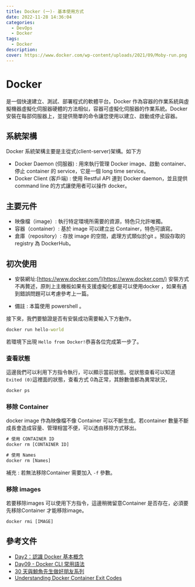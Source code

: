 ```yaml
---
title: Docker (一)- 基本使用方式 
date: 2022-11-28 14:36:04
categories: 
  - DevOps
  - Docker
tags: 
  - Docker
description:
cover: https://www.docker.com/wp-content/uploads/2021/09/Moby-run.png
---
```




# Docker 
是一個快速建立、測試、部署程式的軟體平台。Docker 作為容器的作業系統與虛擬機器虛擬化伺服器硬體的方法相似，容器可虛擬化伺服器的作業系統。Docker 安裝在每部伺服器上，並提供簡單的命令讓您使用以建立、啟動或停止容器。

## 系統架構
Docker 系統架構主要是主從式(client-server)架構。如下方
- Docker Daemon (伺服器) : 用來執行管理 Docker image、啟動 container、停止 container 的 service，它是一個 long time service。
- Docker Client (客戶端) : 使用 Restful API 連到 Docker daemon，並且提供 command line 的方式讓使用者可以操作 docker。

## 主要元件
- 映像檔（image）: 執行特定環境所需要的資源，特色只允許唯獨。
- 容器（container）: 基於 image 可以建立出 Container，特色可讀寫。
- 倉庫（repository）: 存放 image 的空間，處理方式類似於git 。預設存取的 registry 為 DockerHub。

## 初次使用 
- 安裝網址:[https://www.docker.com/](https://www.docker.com/)
安裝方式不再贅述，原則上主機板如果有支援虛擬化都是可以使用docker ，如果有遇到錯誤問題可以考慮參考上一篇。

- 備註 : 本篇使用 powershell 。

接下來，我們要驗證是否有安裝成功需要輸入下方動作。
```cmd
docker run hello-world
```

若環境下出現 ```Hello from Docker!```恭喜各位完成第一步了。

### 查看狀態
這邊我們可以利用下方指令執行，可以顯示當前狀態。從狀態查看可以知道```Exited (0)```這裡面的狀態，查看方式 0為正常，其餘數值都為異常狀況，
```cmd
docker ps
```

### 移除 Container
docker image 作為映像檔不像 Container 可以不斷生成。若container 數量不斷成長會造成容量、管理相當不便，可以透由移除方式移出。

```cmd
# 使用 CONTAINER ID
docker rm [CONTAINER ID]

# 使用 Names
docker rm [Names]
```

補充 : 
若無法移除Container 需要加入 ```-f``` 參數。


### 移除 images
若要移除images 可以使用下方指令，這邊稍微留意Container 是否存在，必須要先移除Container 才能移除image。

```cmd
docker rmi [IMAGE]
```


## 參考文件
- [Day2：認識 Docker 基本概念](https://ithelp.ithome.com.tw/articles/10190728)
- [Day09 - Docker CLI 常用語法](https://ithelp.ithome.com.tw/articles/10215989)
- [30 天與鯨魚先生做好朋友系列](https://ithelp.ithome.com.tw/articles/10237506)
- [Understanding Docker Container Exit Codes](https://betterprogramming.pub/understanding-docker-container-exit-codes-5ee79a1d58f6ㄏ)